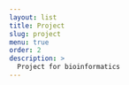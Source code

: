 ```yaml
---
layout: list
title: Project
slug: project
menu: true
order: 2
description: >
  Project for bioinformatics
---
```

